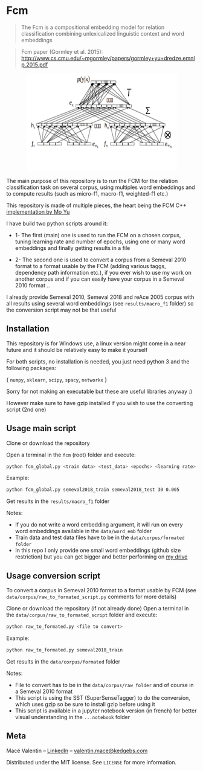 
# Fcm
>The Fcm is a compositional embedding model for relation classification combining unlexicalized linguistic context
and word embeddings

>Fcm paper (Gormley et al. 2015): http://www.cs.cmu.edu/~mgormley/papers/gormley+yu+dredze.emnlp.2015.pdf

<p align="center">
  <img src="./data/corpus/raw_to_formated_script/notebook/img/fcm_nn.png"
       width="400" height="260">
</p>

The main purpose of this repository is to run the FCM for the relation classification task on several corpus, using multiples word embeddings and to compute results (such as micro-f1, macro-f1, weighted-f1 etc.)

This repository is made of multiple pieces, the heart being the FCM C++ [implementation by Mo Yu](https://github.com/Gorov/FCM_nips_workshop)

I have build two python scripts around it:

- 1- The first (main) one is used to run the FCM on a chosen corpus, tuning learning rate and number of epochs, using one or many word embeddings and finally getting results in a file

- 2- The second one is used to convert a corpus from a Semeval 2010 format to a format usable by the FCM (adding various taggs, dependency path information etc.), if you ever wish to use my work on another corpus and if you can easily have your corpus in a Semeval 2010 format ..

I already provide Semeval 2010, Semeval 2018 and reAce 2005 corpus with all results using several word embeddings (see ``results/macro_f1`` folder) so the conversion script may not be that useful

## Installation

This repository is for Windows use, a linux version might come in a near future and it should be relatively easy to make it yourself

For both scripts, no installation is needed, you just need python 3 and the following packages:

{ ``numpy``, ``sklearn``, ``scipy``, ``spacy``, ``networkx`` }

Sorry for not making an executable but these are useful libraries anyway :)

However make sure to have gzip installed if you wish to use the converting script (2nd one)


## Usage main script

Clone or download the repository

Open a terminal in the ``fcm`` (root) folder and execute:
```sh
python fcm_global.py <train data> <test_data> <epochs> <learning rate> [word embeddings]
```
Example:
```sh
python fcm_global.py semeval2018_train semeval2018_test 30 0.005
```
Get results in the ``results/macro_f1`` folder

Notes:
- If you do not write a word embedding argument, it will run on every word embeddings available in the ``data/word_emb`` folder
- Train data and test data files have to be in the ``data/corpus/formated folder``
- In this repo I only provide one small word embeddings (github size restriction) but you can get bigger and better performing on [my drive](https://drive.google.com/drive/folders/18KrHhJcpOouFEf1Dgqw8N6Hpg6gxEZjH)


## Usage conversion script

To convert a corpus in Semeval 2010 format to a format usable by FCM (see ``data/corpus/raw_to_formated_script.py`` comments for more details)

Clone or download the repository (if not already done)
Open a terminal in the ``data/corpus/raw_to_formated_script`` folder and execute:
```sh
python raw_to_formated.py <file to convert>
```
Example:
```sh
python raw_to_formated.py semeval2018_train
```
Get results in the ``data/corpus/formated`` folder

Notes:
- File to convert has to be in the ``data/corpus/raw folder`` and of course in a Semeval 2010 format
- This script is using the SST (SuperSenseTagger) to do the conversion, which uses gzip so be sure to install gzip before using it
- This script is available in a jupyter notebook version (in french) for better visual understanding in the ``...notebook`` folder

## Meta

Macé Valentin – [LinkedIn](https://www.linkedin.com/in/valentin-mac%C3%A9-310683165/) – valentin.mace@kedgebs.com

Distributed under the MIT license. See ``LICENSE`` for more information.
